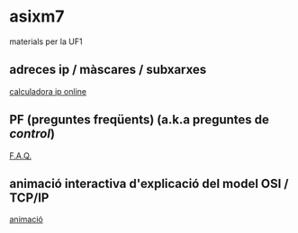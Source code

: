# asixm7
materials per la UF1

## adreces ip / màscares / subxarxes
[calculadora ip online](http://jodies.de/ipcalc)

## PF (preguntes freqüents) (a.k.a preguntes de _*control*_)
[F.A.Q.](preguntes-freqüets.md)
## animació interactiva d'explicació del model OSI / TCP/IP
[animació](https://sites.google.com/site/tcpipanimation/home)

